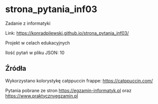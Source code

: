 # strona_pytania_inf03
Zadanie z informatyki

Link: https://konradpilewski.github.io/strona_pytania_inf03/

Projekt w celach edukacyjnych

Ilość pytań w pliku JSON: 10

## Źródła

Wykorzystano kolorystykę catppuccin frappe: https://catppuccin.com/

Pytania pobrane ze stron https://egzamin-informatyk.pl oraz https://www.praktycznyegzamin.pl


